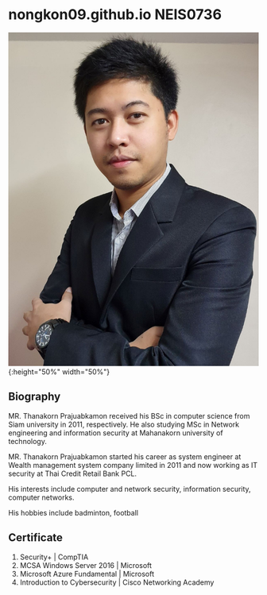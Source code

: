 # nongkon09.github.io NEIS0736
![](tanakon_bio.jpg){:height="50%" width="50%"}
## Biography
MR. Thanakorn Prajuabkamon received his BSc in computer science from Siam university in 2011, respectively. He also studying MSc in Network engineering and information security at Mahanakorn university of technology.

MR. Thanakorn Prajuabkamon started his career as system engineer at Wealth management system company limited in 2011 and now working as IT security at Thai Credit Retail Bank PCL.

His interests include computer and network security, information security, computer networks.

His hobbies include badminton, football

## Certificate
1. Security+ | CompTIA
1. MCSA Windows Server 2016 | Microsoft
1. Microsoft Azure Fundamental | Microsoft
1. Introduction to Cybersecurity | Cisco Networking Academy

